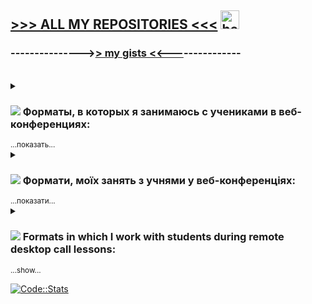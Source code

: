 ## [>>>  ALL MY REPOSITORIES  <<<](https://unibreakfast.github.io/) <img src="https://media.giphy.com/media/hvRJCLFzcasrR4ia7z/giphy.gif" alt="hey there" width="30px"/>
###     ---------------[>> my gists <<](https://gist.github.com/UniBreakfast/)---------------

<br>
<details>
  <summary> <h3><img src="https://user-images.githubusercontent.com/19654456/196938234-1c57e40d-60c7-4edb-b955-6a9b4d7a8ec5.png">
    Форматы, в которых я занимаюсь с учениками в веб-конференциях:</h3> <sub>...показать...</sub> </summary>
  
  <ul>
    <li>введение, советы по изучению, рекомендации материалов</li>
    <li>ответы на вопросы, с которыми ученик пришёл</li>
    <li>пояснение тем - отдельных или по порядку</li>
    <li>решение задачек, придумывание нужных на ходу</li>
    <li>написание и разбор механики реализации типовых компонентов</li>
    <li>написание тестовых заданий работодателей</li>
    <li>парное программирование</li>
    <li>прохождение учебников вместе</li>
    <li>поддержка в прохождении интерактивных обучающих сайтов</li>
    <li>помощь в написании своих проектов</li>
    <li>вёрстка макетов с подсказками</li>
    <li>код-ревью проектов учеников и не только</li>
    <li>помощь с рабочими задачами</li>
    <li>мок-собеседования (имитация реального)</li>
    <li>помощь в прохождении квалификационных тестов</li>
    <li>совместный просмотр видеокурсов с пояснениями</li>
    <li>чтение моих и чужих написанных проектов, разъясняя всё</li>
    <li>проектирование приложений (архитектура, данные, интерфейсы)</li>
    <li>написание казуальных игрушек (змейки, тетрисы, сапёры и т.п.)</li>
    <li>групповой урок в формате перевёрнутого класса</li>
    <li>лайв-кодинг (пишу что-то при учениках с комментариями по ходу)</li>
    <li>передача навыков продвинутого пользования основными инструментами разработки</li>
    <li>карьерное консультирование, мотивация, коучинг, психологическая поддержка</li>
  </ul>

</details>
<details>
  <summary> <h3><img src="https://user-images.githubusercontent.com/19654456/196937099-9bf34608-0227-4efc-bac4-4c1cba3566e1.png">
    Формати, моїх занять з учнями у веб-конференціях:</h3> <sub>...показати...</sub> </summary>
  
  <ul>
    <li>Початок, поради у навчанні, рекомендовані матеріали</li>
    <li>відповіді на питання, з якими учень прийшов</li>
    <li>пояснення тем - окремих або по порядку</li>
    <li>вирішення завдань, вигадування потрібних власних на ходу</li>
    <li>написання та розбір механіки реалізації типових компонентів</li>
    <li>написання тестових завдань роботодавців</li>
    <li>парне програмування</li>
    <li>проходження підручників разом</li>
    <li>підтримка проходження інтерактивних навчальних сайтів</li>
    <li>допомога у написанні своїх проектів</li>
    <li>верстка макетів із підказками</li>
    <li>код-рев'ю проектів учнів і не тільки</li>
    <li>допомога з робочими задачами</li>
    <li>мок-співбесіда (імітація реальної)</li>
    <li>допомога у проходженні кваліфікаційних тестів</li>
    <li>спільний перегляд відеокурсів з поясненнями</li>
    <li>читання моїх та чужих вже написаних проектів, роз'яснюючи все</li>
    <li>проектування програм (архітектура, дані, інтерфейси)</li>
    <li>написання казуальних ігор (змійки, тетріси, сапери тощо)</li>
    <li>груповий урок у форматі перевернутого класу</li>
    <li>лайв-кодинг (пишу щось при учнях з коментарями по ходу)</li>
    <li>передача поглиблених навичок користування основними інструментами розробки</li>
    <li>кар'єрне консультування, мотивація, коучинг, психологічна підтримка</li>
  </ul>

</details>
<details>
  <summary><h3><img src="https://user-images.githubusercontent.com/19654456/196941031-0a5c3600-c9b5-4d02-b9e1-fb7d75bc0ef2.png">
    Formats in which I work with students during remote desktop call lessons:</h3> <sub>...show...</sub> </summary>
  
  <ul>
    <li>introduction, study tips, material recommendations</li>
    <li>answers to the questions the student came with</li>
    <li>explanation of topics - singlular or sequential</li>
    <li>solving algorithmic tasks (kata), inventing the right ones on the go</li>
    <li>writing generic component proofs of concepts</li>
    <li>writing test tasks given by employers</li>
    <li>pair programming</li>
    <li>walking through tutorials together</li>
    <li>support in completing interactive learning sites</li>
    <li>help with writing own projects</li>
    <li>building site layouts from design, with hints and explanations</li>
    <li>code review for projects done by students</li>
    <li>help with work tasks</li>
    <li>mock interviews (imitation of a real one)</li>
    <li>assistance with qualification tests</li>
    <li>going through video courses together</li>
    <li>reading prewritten code, explaining everything I can</li>
    <li>application design (architecture, data, interfaces)</li>
    <li>writing casual games (snake, tetris, sapper, etc.)</li>
    <li>group flipped class</li>
    <li>live coding (I code in front of students with comments along the way)</li>
    <li>transfer of skills of advanced use of the prime development apps and tools</li>
    <li>career counseling, motivation, coaching, psychological support</li>
  </ul>

</details>

[![Code::Stats](https://user-images.githubusercontent.com/19654456/220208546-03cad085-8930-41b0-b464-a9364df8c0d5.png)](https://codestats.net/users/UniBreakfast)
